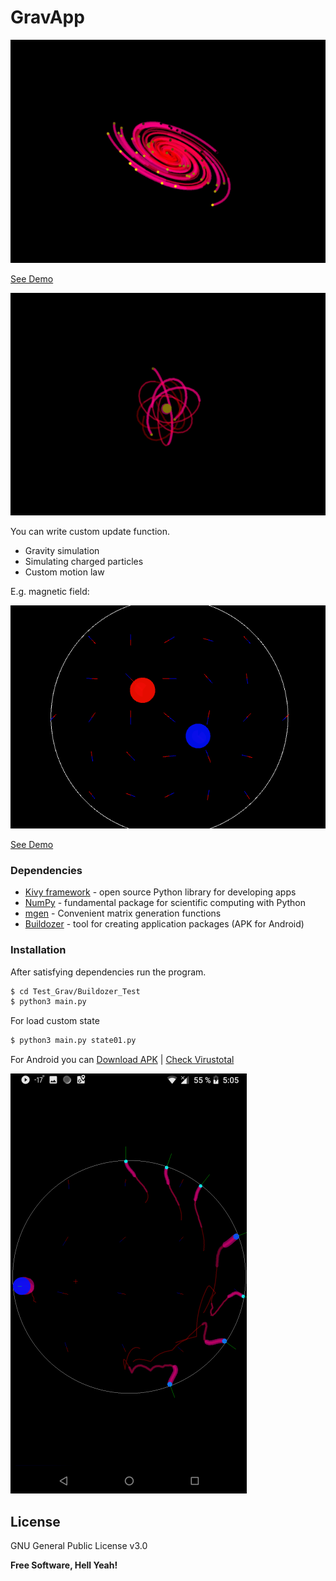 # GravApp

[![3D Demonstration](https://raw.githubusercontent.com/zotho/geometry-np/master/1_3D_Demo.png)](https://youtu.be/_jQh-shTCy8)

[See Demo](https://youtu.be/_jQh-shTCy8)

[![3D Demonstration](https://raw.githubusercontent.com/zotho/geometry-np/master/2_3D_Demo.png)](https://youtu.be/_jQh-shTCy8)

You can write custom update function.

  - Gravity simulation
  - Simulating charged particles
  - Custom motion law

E.g. magnetic field:

[![Charge Demonstration](https://raw.githubusercontent.com/zotho/geometry-np/master/3_Charge_Demo.png)](https://youtu.be/tkRY8Td1pC8)

[See Demo](https://youtu.be/tkRY8Td1pC8)

### Dependencies

* [Kivy framework](https://kivy.org) - open source Python library for developing apps
* [NumPy](http://www.numpy.org/) - fundamental package for scientific computing with Python
* [mgen](https://pypi.org/project/mgen/) - Convenient matrix generation functions
* [Buildozer](https://github.com/kivy/buildozer) - tool for creating application packages (APK for Android)

### Installation

After satisfying dependencies run the program.

```sh
$ cd Test_Grav/Buildozer_Test
$ python3 main.py
```

For load custom state

```sh
$ python3 main.py state01.py
```

For Android you can [Download APK](https://github.com/zotho/geometry-np/blob/master/Test_Grav/Buildozer_Test/APK/GravApp-1.0.apk) | [Check Virustotal](https://www.virustotal.com/#/file/41301ab4ee37b7bf6c27ad900213702bff3455d2fb91e2cdadfe66fe08417850/detection)

[![Android Demonstration](https://raw.githubusercontent.com/zotho/geometry-np/master/4_Android_Demo.png)](https://github.com/zotho/geometry-np/tree/master/Test_Grav/Buildozer_Test/APK)

License
----

GNU General Public License v3.0


**Free Software, Hell Yeah!**

[//]: # (These are reference links used in the body of this note and get stripped out when the markdown processor does its job. There is no need to format nicely because it shouldn't be seen. Thanks SO - http://stackoverflow.com/questions/4823468/store-comments-in-markdown-syntax)


   [dill]: <https://github.com/joemccann/dillinger>
   [git-repo-url]: <https://github.com/joemccann/dillinger.git>
   [john gruber]: <http://daringfireball.net>
   [df1]: <http://daringfireball.net/projects/markdown/>
   [markdown-it]: <https://github.com/markdown-it/markdown-it>
   [Ace Editor]: <http://ace.ajax.org>
   [node.js]: <http://nodejs.org>
   [Twitter Bootstrap]: <http://twitter.github.com/bootstrap/>
   [jQuery]: <http://jquery.com>
   [@tjholowaychuk]: <http://twitter.com/tjholowaychuk>
   [express]: <http://expressjs.com>
   [AngularJS]: <http://angularjs.org>
   [Gulp]: <http://gulpjs.com>

   [PlDb]: <https://github.com/joemccann/dillinger/tree/master/plugins/dropbox/README.md>
   [PlGh]: <https://github.com/joemccann/dillinger/tree/master/plugins/github/README.md>
   [PlGd]: <https://github.com/joemccann/dillinger/tree/master/plugins/googledrive/README.md>
   [PlOd]: <https://github.com/joemccann/dillinger/tree/master/plugins/onedrive/README.md>
   [PlMe]: <https://github.com/joemccann/dillinger/tree/master/plugins/medium/README.md>
   [PlGa]: <https://github.com/RahulHP/dillinger/blob/master/plugins/googleanalytics/README.md>
